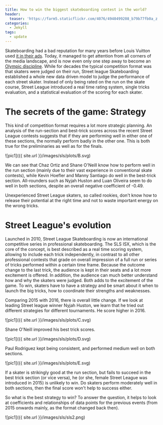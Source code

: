 ```yaml
---
title: How to win the biggest skateboarding contest in the world?
header:
  teaser: 'https://farm5.staticflickr.com/4076/4940499208_b79b77fb0a_z.jpg'
categories:
  - Jekyll
tags:
  - update
---
```


Skateboarding had a bad reputation for many years before Louis Vuitton used [it in their ads](https://www.youtube.com/watch?v=GWydT-BNbQo). Today, it managed to get attention from all corners of the media landscape, and is now even only one step away to become an [Olympic discipline](http://theridechannel.com/news/2016/06/skateboarding-olympics-tokyo-2020). While for decades the typical competition format was that skaters were judged on their run, Street league Skateboarding established a whole new data driven model to judge the performance of each street skater. Instead of only being rated on the run on the skate course, Street League introduced a real time rating system, single tricks evaluation, and a statistical evaluation of the scoring for each skater.

# The secrets of the game: Strategy

This kind of competition format requires a lot more strategic planning. An analysis of the run-section and best-trick scores across the recent Street League contests suggests that if they are performing well in either one of these sections, the normally perform badly in the other one. This is both true for the preliminaries as well as for the finals.

![pic1]({{ site.url }}/images/sls/plots/B.svg)

We can see that Chaz Ortiz and Shane O'Neill know how to perform well in the run section (mainly due to their vast experience in conventional skate contests), while Kevin Hoefler and Manny Santiago do well in the best-trick section. All-rounders such as Nyjah Huston and Luan Oliveira seem to do well in both sections, despite an overall negative coefficient of -0.49.

Unexperienced Street League skaters, so called rookies, don't know how to release their potential at the right time and not to waste important energy on the wrong tricks.

# Street League's evolution

Launched in 2010, Street League Skateboarding is now an international competitive series in professional skateboarding. The SLS ISX, which is the core of the concept, is best described as a real time scoring system, allowing to include each trick independently, in contrast to all other professional contests that grade on overall impression of a full run or series of tricks performed within a certain time frame. Because the outcome change to the last trick, the audience is kept in their seats and a lot more excitement is offered. In addition, the audience can much better understand how and why the skaters were judged. Both adds to the excitement of the game. To win, skaters have to have a strategy and be smart about it when to launch the big tricks, how to coordinate their strengths and weaknesses.

Comparing 2015 with 2016, there is overall little change. If we look at leading Street league winner Nyjah Huston, we learn that he tried out different strategies for different tournaments. He score higher in 2016.

![pic1]({{ site.url }}/images/sls/plots/C.svg)

Shane O'Neill improved his best trick scores.

![pic1]({{ site.url }}/images/sls/plots/D.svg)

Paul Rodriguez kept being consistent, and performed medium well on both sections.

![pic1]({{ site.url }}/images/sls/plots/E.svg)

If a skater is strikingly good at the run section, but fails to succeed in the best trick section (or vice versa), he (or she, female Street League was introduced in 2015) is unlikely to win. Do skaters perform moderately well in both sections, then the final score won't help to success either.

So what is the best strategy to win? To answer the question, it helps to look at coefficients and relationships of data points for the previous events (from 2015 onwards mainly, as the format changed back then).

![pic1]({{ site.url }}/images/sls/sls2.png)

<!-- <link rel="stylesheet" type="text/css" href="/javascripts/posts/test/style.css"> <script src="/javascripts/libs/d3.4.11.js" type="text/javascript"></script> <script src="/javascripts/libs/lodash.js" type="text/javascript"></script> <script src="/javascripts/libs/d3-jetpack-v1.js" type="text/javascript"></script> <script src="/javascripts/libs/d3-starterkit-v0.js" type="text/javascript"></script> <script src="/javascripts/posts/test/graphtest.js"></script> -->

<link href="/bootstrap.min.css" rel="stylesheet">



<link href="/clean-blog.css" rel="stylesheet">



<link href="font-awesome.min.css" rel="stylesheet" type="text/css">



<link href="http://fonts.googleapis.com/css?family=Lora:400,700,400italic,700italic" rel="stylesheet" type="text/css">



<link href="http://fonts.googleapis.com/css?family=Open+Sans:300italic,400italic,600italic,700italic,800italic,400,300,600,700,800" rel="stylesheet" type="text/css">



<script src="/jquery.min.js">
</script>



<script src="/bootstrap.min.js">
</script>



<script src="/jqBootstrapValidation.js">
</script>



<script src="/contact_me.js">
</script>



<script src="/clean-blog.min.js">
</script>
